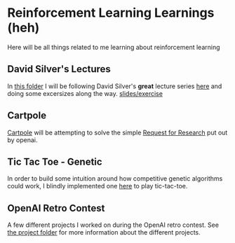 # Reinforcement Learning Learnings (heh)

Here will be all things related to me learning about reinforcement learning

## David Silver's Lectures

In [this folder](david_silver_rl_lectures/) I will be following David Silver's
**great** lecture series [here](https://www.youtube.com/watch?v=2pWv7GOvuf0) and
doing some excersizes along the way. [slides/exercise](http://www0.cs.ucl.ac.uk/staff/d.silver/web/Teaching.html)

## Cartpole

[Cartpole](cartpole/) will be attempting to solve the simple [Request for Research](https://openai.com/requests-for-research/#cartpole)
put out by openai.

## Tic Tac Toe - Genetic

In order to build some intuition around how competitive genetic algorithms
could work, I blindly implemented one [here](tictactoe-genetic/) to play tic-tac-toe.

## OpenAI Retro Contest

A few different projects I worked on during the OpenAI retro contest. See 
[the project folder](retro-contest/) for more information about the different
projects.
